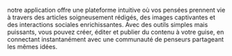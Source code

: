 notre application offre une plateforme intuitive où vos pensées prennent vie à travers des articles soigneusement rédigés, des images captivantes et des interactions sociales enrichissantes. Avec des outils simples mais puissants, vous pouvez créer, éditer et publier du contenu à votre guise, en connectant instantanément avec une communauté de penseurs partageant les mêmes idées.
